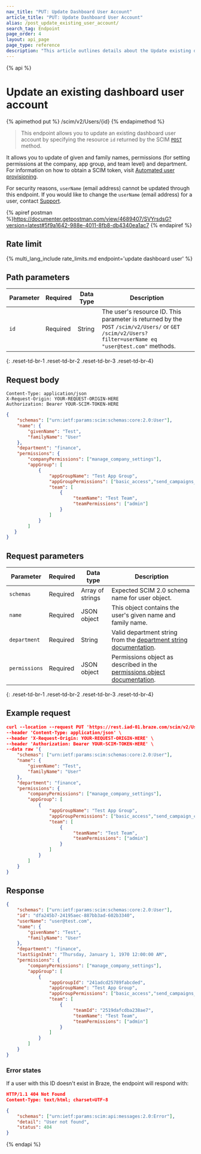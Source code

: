 ```yaml
---
nav_title: "PUT: Update Dashboard User Account"
article_title: "PUT: Update Dashboard User Account"
alias: /post_update_existing_user_account/
search_tag: Endpoint
page_order: 4
layout: api_page
page_type: reference
description: "This article outlines details about the Update existing dashboard user account Braze endpoint."
---
```


{% api %}
# Update an existing dashboard user account
{% apimethod put %}
/scim/v2/Users/{id}
{% endapimethod %}

> This endpoint allows you to update an existing dashboard user account by specifying the resource `id` returned by the SCIM [`POST`]({{site.baseurl}}/scim/post_create_user_account/) method. 

It allows you to update of given and family names, permissions (for setting permissions at the company, app group, and team level) and department. For information on how to obtain a SCIM token, visit [Automated user provisioning]({{site.baseurl}}/scim/automated_user_provisioning/).

For security reasons, `userName` (email address) cannot be updated through this endpoint. If you would like to change the `userName` (email address) for a user, contact [Support]({{site.baseurl}}/support_contact/).

{% apiref postman %}https://documenter.getpostman.com/view/4689407/SVYrsdsG?version=latest#5f9a1642-988e-4011-8fb8-db4340ea1ac7 {% endapiref %}

## Rate limit

{% multi_lang_include rate_limits.md endpoint='update dashboard user' %}

## Path parameters

| Parameter | Required | Data Type | Description |
|---|---|---|---|
| `id` | Required | String | The user's resource ID. This parameter is returned by the  `POST` `/scim/v2/Users/` or `GET`  `/scim/v2/Users?filter=userName eq "user@test.com"` methods. |
{: .reset-td-br-1 .reset-td-br-2 .reset-td-br-3 .reset-td-br-4}

## Request body
```
Content-Type: application/json
X-Request-Origin: YOUR-REQUEST-ORIGIN-HERE
Authorization: Bearer YOUR-SCIM-TOKEN-HERE
```
```json
{
    "schemas": ["urn:ietf:params:scim:schemas:core:2.0:User"],
    "name": {
        "givenName": "Test",
        "familyName": "User"
    },
    "department": "finance",
    "permissions": {
        "companyPermissions": ["manage_company_settings"],
        "appGroup": [
            {
                "appGroupName": "Test App Group",
                "appGroupPermissions": ["basic_access","send_campaigns_canvases"],
                "team": [
                    {
                         "teamName": "Test Team",
                         "teamPermissions": ["admin"]
                    } 
                ]
            } 
        ]
   }
}
```

## Request parameters

| Parameter | Required | Data type | Description |
| --------- | -------- | --------- | ----------- |
| `schemas` | Required | Array of strings | Expected SCIM 2.0 schema name for user object. |
| `name` | Required | JSON object | This object contains the user's given name and family name. |
| `department` | Required | String | Valid department string from the [department string documentation]({{site.baseurl}}/scim_api_appendix/#department-strings). |
| `permissions` | Required | JSON object | Permissions object as described in the [permissions object documentation]({{site.baseurl}}/scim_api_appendix/#permissions-object). |
{: .reset-td-br-1 .reset-td-br-2 .reset-td-br-3  .reset-td-br-4}


## Example request
```json
curl --location --request PUT 'https://rest.iad-01.braze.com/scim/v2/Users/dfa245b7-24195aec-887bb3ad-602b3340' \
--header 'Content-Type: application/json' \
--header 'X-Request-Origin: YOUR-REQUEST-ORIGIN-HERE' \
--header 'Authorization: Bearer YOUR-SCIM-TOKEN-HERE' \
--data raw '{
    "schemas": ["urn:ietf:params:scim:schemas:core:2.0:User"],
    "name": {
        "givenName": "Test",
        "familyName": "User"
    },
    "department": "finance",
    "permissions": {
        "companyPermissions": ["manage_company_settings"],
        "appGroup": [
            {
                "appGroupName": "Test App Group",
                "appGroupPermissions": ["basic_access","send_campaign_canvases"],
                "team": [
                    {
                         "teamName": "Test Team",                  
                         "teamPermissions": ["admin"]
                    }
                ]
            } 
        ]
    }
}
```

## Response
```json
{
    "schemas": ["urn:ietf:params:scim:schemas:core:2.0:User"],
    "id": "dfa245b7-24195aec-887bb3ad-602b3340",
    "userName": "user@test.com",
    "name": {
        "givenName": "Test",
        "familyName": "User"
    },
    "department": "finance",
    "lastSignInAt": "Thursday, January 1, 1970 12:00:00 AM",
    "permissions": {
        "companyPermissions": ["manage_company_settings"],
        "appGroup": [
            {
                "appGroupId": "241adcd25789fabcded",
                "appGroupName": "Test App Group",
                "appGroupPermissions": ["basic_access","send_campaigns_canvases"],
                "team": [
                    {
                         "teamId": "2519dafcdba238ae7",
                         "teamName": "Test Team",                  
                         "teamPermissions": ["admin"]
                    }
                ]
            } 
        ]
    }
}
```

### Error states
If a user with this ID doesn't exist in Braze, the endpoint will respond with:

```json
HTTP/1.1 404 Not Found
Content-Type: text/html; charset=UTF-8

{
    "schemas": ["urn:ietf:params:scim:api:messages:2.0:Error"],
    "detail": "User not found",
    "status": 404
}
```

{% endapi %}

